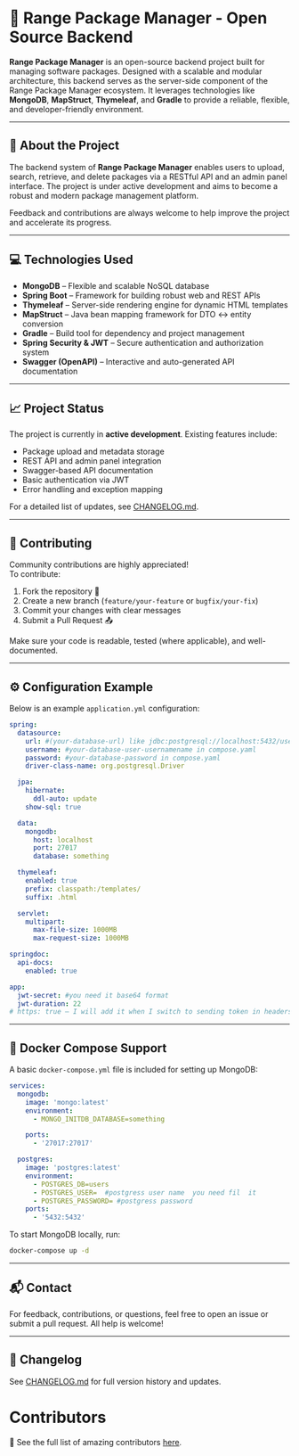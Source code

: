 # 🌟 Range Package Manager - Open Source Backend

**Range Package Manager** is an open-source backend project built for managing software packages. Designed with a scalable and modular architecture, this backend serves as the server-side component of the Range Package Manager ecosystem. It leverages technologies like **MongoDB**, **MapStruct**, **Thymeleaf**, and **Gradle** to provide a reliable, flexible, and developer-friendly environment.

---

## 🔧 About the Project

The backend system of **Range Package Manager** enables users to upload, search, retrieve, and delete packages via a RESTful API and an admin panel interface. The project is under active development and aims to become a robust and modern package management platform.

Feedback and contributions are always welcome to help improve the project and accelerate its progress.

---

## 💻 Technologies Used

- **MongoDB** – Flexible and scalable NoSQL database
- **Spring Boot** – Framework for building robust web and REST APIs
- **Thymeleaf** – Server-side rendering engine for dynamic HTML templates
- **MapStruct** – Java bean mapping framework for DTO <-> entity conversion
- **Gradle** – Build tool for dependency and project management
- **Spring Security & JWT** – Secure authentication and authorization system
- **Swagger (OpenAPI)** – Interactive and auto-generated API documentation

---

## 📈 Project Status

The project is currently in **active development**. Existing features include:

- Package upload and metadata storage
- REST API and admin panel integration
- Swagger-based API documentation
- Basic authentication via JWT
- Error handling and exception mapping

For a detailed list of updates, see [CHANGELOG.md](CHANGELOG.md).

---

## 🤝 Contributing

Community contributions are highly appreciated!  
To contribute:

1. Fork the repository 🍴  
2. Create a new branch (`feature/your-feature` or `bugfix/your-fix`)  
3. Commit your changes with clear messages  
4. Submit a Pull Request 📤  

Make sure your code is readable, tested (where applicable), and well-documented.

---


## ⚙️ Configuration Example

Below is an example `application.yml` configuration:

```yaml
spring:
  datasource:
    url: #(your-database-url) like jdbc:postgresql://localhost:5432/users
    username: #your-database-user-usernamename in compose.yaml
    password: #your-database-password in compose.yaml
    driver-class-name: org.postgresql.Driver

  jpa:
    hibernate:
      ddl-auto: update
    show-sql: true

  data:
    mongodb:
      host: localhost
      port: 27017
      database: something

  thymeleaf:
    enabled: true
    prefix: classpath:/templates/
    suffix: .html

  servlet:
    multipart:
      max-file-size: 1000MB
      max-request-size: 1000MB

springdoc:
  api-docs:
    enabled: true

app:
  jwt-secret: #you need it base64 format
  jwt-duration: 22
# https: true – I will add it when I switch to sending token in headers together with the frontend developer


````

---

## 🐳 Docker Compose Support

A basic `docker-compose.yml` file is included for setting up MongoDB:

```yaml
services:
  mongodb:
    image: 'mongo:latest'
    environment:
      - MONGO_INITDB_DATABASE=something

    ports:
      - '27017:27017'

  postgres:
    image: 'postgres:latest'
    environment:
      - POSTGRES_DB=users
      - POSTGRES_USER=  #postgress user name  you need fil  it
      - POSTGRES_PASSWORD= #postgress password
    ports:
      - '5432:5432'

```

To start MongoDB locally, run:

```bash
docker-compose up -d
```

---

## 📬 Contact

For feedback, contributions, or questions, feel free to open an issue or submit a pull request. All help is welcome!

---

## 📝 Changelog

See [CHANGELOG.md](CHANGELOG.md) for full version history and updates.


# Contributors

👥 See the full list of amazing contributors [here](CONTRIBUTORS.md).



